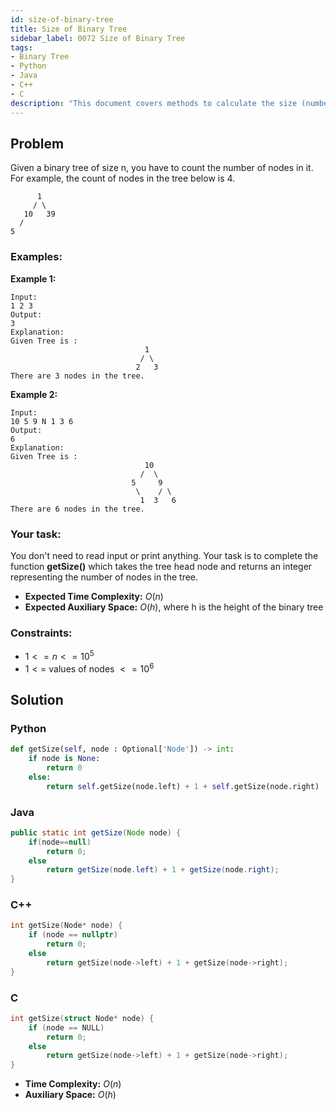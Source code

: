 ```yaml
---
id: size-of-binary-tree
title: Size of Binary Tree
sidebar_label: 0072 Size of Binary Tree
tags:
- Binary Tree
- Python
- Java
- C++
- C
description: "This document covers methods to calculate the size (number of nodes) of a binary tree in various programming languages."
---
```


## Problem

Given a binary tree of size n, you have to count the number of nodes in it. For example, the count of nodes in the tree below is 4.

```
      1
     / \
   10   39
  /
5
```

### Examples:
**Example 1:**
```
Input:
1 2 3
Output:
3
Explanation:
Given Tree is :
                              1
                             / \
                            2   3
There are 3 nodes in the tree.
```

**Example 2:**
```
Input:
10 5 9 N 1 3 6 
Output:
6
Explanation:
Given Tree is :
                              10
                             /  \
                           5     9
                            \    / \
                             1  3   6
There are 6 nodes in the tree.
```

### Your task:

You don't need to read input or print anything. Your task is to complete the function **getSize()** which takes the tree head node and returns an integer representing the number of nodes in the tree.

- **Expected Time Complexity:** $O(n)$
- **Expected Auxiliary Space:** $O(h)$, where h is the height of the binary tree

### Constraints:

- $1<=n<=10^5$
- $1 <=$ values of nodes $<= 10^6$

## Solution
### Python
```python
def getSize(self, node : Optional['Node']) -> int:
    if node is None:
        return 0
    else:
        return self.getSize(node.left) + 1 + self.getSize(node.right)
```

### Java
```java
public static int getSize(Node node) {
    if(node==null)
        return 0;
    else
        return getSize(node.left) + 1 + getSize(node.right);
}
```

### C++
```cpp
int getSize(Node* node) {
    if (node == nullptr)
        return 0;
    else
        return getSize(node->left) + 1 + getSize(node->right);
}
```

### C
```c
int getSize(struct Node* node) {
    if (node == NULL)
        return 0;
    else
        return getSize(node->left) + 1 + getSize(node->right);
}
```

- **Time Complexity:** $O(n)$
- **Auxiliary Space:** $O(h)$